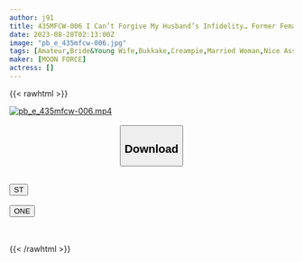 ```yaml
---
author: j91
title: 435MFCW-006 I Can’t Forgive My Husband’s Infidelity… Former Female Anchor Beautiful Married Woman Gets Revenge And Has Unfaithful Sex! "I Want To Blow The Tide…///" G-Spot Stimulation With Other People’s Sticks & Toys… Like A Fountain, Convulsions Climax While Sprinkling The Tide → A Thick Semen Other Than The Husband’s Creampie In The Uterus That Has No C***d Making Experience! From "Sare-Tsuma" To "Shita-Tsuma". Savor The Stimulation And Pleasure Of Immorality…! [Saki / 25 Years Old / 2nd Year Of Marriage]
date: 2023-08-28T02:13:00Z
image: "pb_e_435mfcw-006.jpg"
tags: [Amateur,Bride&Young Wife,Bukkake,Creampie,Married Woman,Nice Ass,POV,Squirting ]
maker: [MOON FORCE]
actress: []
---
```



{{< rawhtml >}}

<div class="video" data-videoid="XjoyGRZaBRiDv3B">
    <a href="javascript:;">
        <img src="https://my.j91.asia/posts/pb_e_435mfcw-006/pb_e_435mfcw-006.jpg" width="WIDTH" height="HEIGHT" alt="pb_e_435mfcw-006.mp4" loading="lazy">
    </a>
</div>

<script type="text/javascript" src="https://j91.asia/asset/on-demand-st.js"></script>

<br>
  <link rel="stylesheet" href="https://j91.asia/asset/bs5.css">
  
  <center>
  <button class="btn btn-primary" type="button" data-bs-toggle="collapse" data-bs-target=".multi-collapse" aria-expanded="false" aria-controls="multiCollapseExample1 multiCollapseExample2"><h2>Download</h2></button></center>
</p>
<div class="row">
  <div class="col">
    <div class="collapse multi-collapse" id="multiCollapseExample1">
      <div class="card card-body">
	      	      <br>
<div class="buttons">  
<a href="https://streamtape.to/v/XjoyGRZaBRiDv3B"><button class="btn-hover color-3"><i class="fa fa-download"></i> ST</button></a></div>
    </div>
  </div>
</div>
  <div class="col">
    <div class="collapse multi-collapse" id="multiCollapseExample2">
      <div class="card card-body">
	      <br>
<div class="buttons">
    <a href="https://oneupload.to/1i4gngs4qon5"><button class="btn-hover color-9"><i class="fa fa-download"></i> ONE</button></a></div>
<br><br>
      </div>
    </div>
  </div>
</div>

{{< /rawhtml >}}
